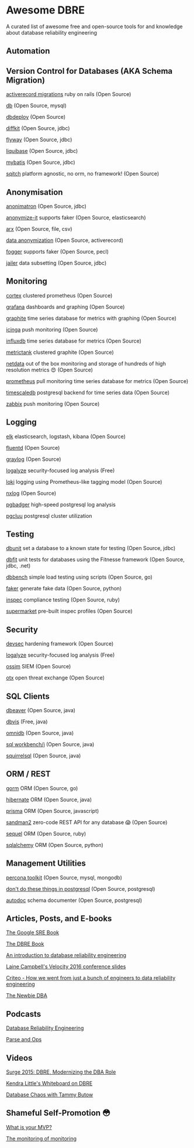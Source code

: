 # Awesome DBRE
A curated list of awesome free and open-source tools for and knowledge about database reliability engineering

## Automation



## Version Control for Databases (AKA Schema Migration)

[activerecord migrations](https://guides.rubyonrails.org/active_record_migrations.html) ruby on rails (Open Source) 

[db](https://github.com/infostreams/db) (Open Source, mysql)

[dbdeploy](http://dbdeploy.com/software/) (Open Source)

[diffkit](http://www.diffkit.org/) (Open Source, jdbc)

[flyway](https://flywaydb.org/) (Open Source, jdbc)

[liquibase](http://www.liquibase.org/) (Open Source, jdbc)

[mybatis](http://mybatis.org/migrations/index.html) (Open Source, jdbc)

[sqitch](https://sqitch.org/) platform agnostic, no orm, no framework! (Open Source)

## Anonymisation

[anonimatron](https://realrolfje.github.io/anonimatron/) (Open Source, jdbc)

[anonymize-it](https://github.com/elastic/anonymize-it) supports faker (Open Source, elasticsearch)

[arx](https://arx.deidentifier.org/) (Open Source, file, csv)

[data anonymization](http://sunitparekh.github.io/data-anonymization/#) (Open Source, activerecord)

[fogger](https://github.com/TheSoftwareHouse/fogger) supports faker (Open Source, pecl)

[jailer](https://github.com/Wisser/Jailer) data subsetting (Open Source, jdbc)

## Monitoring

[cortex](https://github.com/cortexproject/cortex) clustered prometheus (Open Source)

[grafana](https://grafana.com/) dashboards and graphing (Open Source)

[graphite](https://graphiteapp.org/) time series database for metrics with graphing (Open Source)

[icinga](https://icinga.com/) push monitoring (Open Source)

[influxdb](https://www.influxdata.com/) time series database for metrics (Open Source)

[metrictank](https://github.com/grafana/metrictank) clustered graphite (Open Source)

[netdata](https://www.netdata.cloud/) out of the box monitoring and storage of hundreds of high resolution metrics 😍 (Open Source)

[prometheus](https://prometheus.io/) pull monitoring time series database for metrics (Open Source)

[timescaledb](https://www.timescale.com/) postgresql backend for time series data (Open Source)

[zabbix](https://www.zabbix.com/) push monitoring (Open Source)

## Logging

[elk](https://www.elastic.co/) elasticsearch, logstash, kibana (Open Source)

[fluentd](https://www.fluentd.org/) (Open Source)

[graylog](https://www.graylog.org/) (Open Source)

[logalyze](http://www.logalyze.com/) security-focused log analysis (Free)

[loki](https://github.com/grafana/loki) logging using Prometheus-like tagging model (Open Source)

[nxlog](https://nxlog.co/products/nxlog-community-edition) (Open Source)

[pgbadger](http://pgbadger.darold.net/) high-speed postgresql log analysis

[pgcluu](http://pgcluu.darold.net/) postgresql cluster utilization

## Testing

[dbunit](http://www.dbunit.org/) set a database to a known state for testing (Open Source, jdbc)

[dbfit](http://dbfit.github.io/dbfit/index.html) unit tests for databases using the Fitnesse framework (Open Source, jdbc, .net)

[dbbench](https://github.com/sj14/dbbench) simple load testing using scripts (Open Source, go)

[faker](https://github.com/joke2k/faker) generate fake data (Open Source, python)

[inspec](https://www.inspec.io/) compliance testing (Open Source, ruby)

[supermarket](https://supermarket.chef.io/tools?type=compliance_profile) pre-built inspec profiles (Open Source)

## Security

[devsec](https://github.com/dev-sec) hardening framework (Open Source)

[logalyze](http://www.logalyze.com/) security-focused log analysis (Free)

[ossim](https://cybersecurity.att.com/products/ossim) SIEM (Open Source)

[otx](https://cybersecurity.att.com/open-threat-exchange) open threat exchange (Open Source)

## SQL Clients

[dbeaver](https://dbeaver.io/) (Open Source, java)

[dbvis](https://www.dbvis.com/) (Free, java)

[omnidb](https://omnidb.org/en/) (Open Source, java)

[sql workbench/j](http://www.sql-workbench.eu/) (Open Source, java)

[squirrelsql](http://www.squirrelsql.org/) (Open Source, java)

## ORM / REST

[gorm](https://gorm.io/) ORM (Open Source, go)

[hibernate](https://hibernate.org/orm/) ORM (Open Source, java)

[prisma](https://www.prisma.io/) ORM (Open Source, javascript)

[sandman2](https://github.com/jeffknupp/sandman2) zero-code REST API for any database 😱 (Open Source)

[sequel](https://github.com/jeremyevans/sequel) ORM (Open Source, ruby)

[sqlalchemy](https://www.sqlalchemy.org/) ORM (Open Source, python)

## Management Utilities

[percona toolkit](https://www.percona.com/software/database-tools/percona-toolkit) (Open Source, mysql, mongodb)

[don't do these things in postgresql](https://www.depesz.com/2020/01/28/dont-do-these-things-in-postgresql/) (Open Source, postgresql)

[autodoc](https://github.com/cbbrowne/autodoc) schema documenter (Open Source, postgresql)

## Articles, Posts, and E-books

[The Google SRE Book](https://landing.google.com/sre/sre-book/toc/)

[The DBRE Book](https://books.google.ie/books?id=L4o7DwAAQBAJ&printsec=frontcover&source=gbs_ge_summary_r&cad=0#v=onepage&q&f=false)

[An introduction to database reliability engineering](https://softwareengineeringdaily.com/2018/10/16/an-introduction-to-database-reliability/)

[Laine Campbell's Velocity 2016 conference slides](http://velocity.oreilly.com.cn/2016/ppts/DatabaseReliabilityEngineering.pdf)

[Criteo - How we went from just a bunch of engineers to data reliability engineering](https://labs.criteo.com/2018/06/from-just-a-bunch-of-engineers-to-data-reliability-engineering/)

[The Newbie DBA](https://newbiedba.wordpress.com/category/database-reliability-engineering/)

## Podcasts

[Database Reliability Engineering](https://softwareengineeringdaily.com/2018/06/20/database-reliability-engineering-with-laine-campbell/)

[Parse and Ops](https://softwareengineeringdaily.com/2017/03/01/parse-and-operations-with-charity-majors/)

## Videos

[Surge 2015: DBRE, Modernizing the DBA Role](https://www.youtube.com/watch?v=lsiI8AIzLrE)

[Kendra Little's Whiteboard on DBRE](https://littlekendra.com/2019/12/18/database-reliability-engineering-22-minute-video/)

[Database Chaos with Tammy Butow](https://softwareengineeringdaily.com/2018/04/10/database-chaos-with-tammy-butow/)

## Shameful Self-Promotion 😳

[What is your MVP?](https://medium.com/@william.wheeler_87363/dbre-what-is-your-mvp-fb8b5f79a19c)

[The monitoring of monitoring](https://medium.com/@william.wheeler_87363/dbre-the-monitoring-of-monitoring-be006788bf23)
